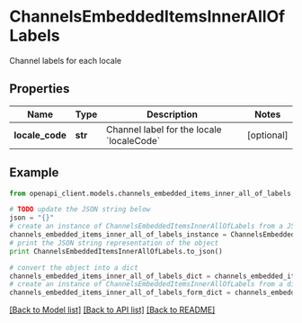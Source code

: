 # ChannelsEmbeddedItemsInnerAllOfLabels

Channel labels for each locale

## Properties
Name | Type | Description | Notes
------------ | ------------- | ------------- | -------------
**locale_code** | **str** | Channel label for the locale &#x60;localeCode&#x60; | [optional] 

## Example

```python
from openapi_client.models.channels_embedded_items_inner_all_of_labels import ChannelsEmbeddedItemsInnerAllOfLabels

# TODO update the JSON string below
json = "{}"
# create an instance of ChannelsEmbeddedItemsInnerAllOfLabels from a JSON string
channels_embedded_items_inner_all_of_labels_instance = ChannelsEmbeddedItemsInnerAllOfLabels.from_json(json)
# print the JSON string representation of the object
print ChannelsEmbeddedItemsInnerAllOfLabels.to_json()

# convert the object into a dict
channels_embedded_items_inner_all_of_labels_dict = channels_embedded_items_inner_all_of_labels_instance.to_dict()
# create an instance of ChannelsEmbeddedItemsInnerAllOfLabels from a dict
channels_embedded_items_inner_all_of_labels_form_dict = channels_embedded_items_inner_all_of_labels.from_dict(channels_embedded_items_inner_all_of_labels_dict)
```
[[Back to Model list]](../README.md#documentation-for-models) [[Back to API list]](../README.md#documentation-for-api-endpoints) [[Back to README]](../README.md)


